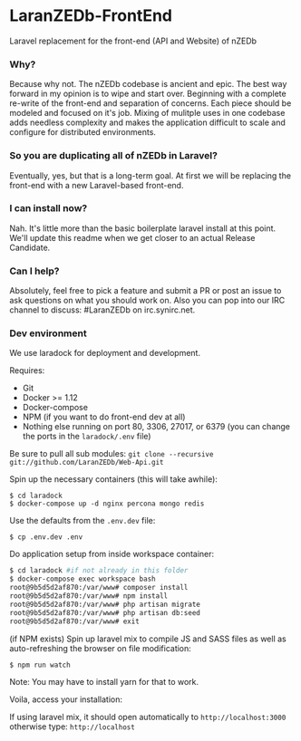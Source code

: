 # LaranZEDb-FrontEnd
Laravel replacement for the front-end (API and Website) of nZEDb

### Why?
Because why not. The nZEDb codebase is ancient and epic. The best way forward in my opinion is to wipe and start over. 
Beginning with a complete re-write of the front-end and separation of concerns. Each piece should be modeled and focused 
on it's job. Mixing of mulitple uses in one codebase adds needless complexity and makes the application difficult to scale
and configure for distributed environments.

### So you are duplicating all of nZEDb in Laravel?
Eventually, yes, but that is a long-term goal. At first we will be replacing the front-end with a new Laravel-based front-end.

### I can install now?
Nah. It's little more than the basic boilerplate laravel install at this point. We'll update this readme when we get closer 
to an actual Release Candidate. 

### Can I help?
Absolutely, feel free to pick a feature and submit a PR or post an issue to ask questions on what you should work on. Also 
you can pop into our IRC channel to discuss: #LaranZEDb on irc.synirc.net.

### Dev environment
We use laradock for deployment and development. 

Requires:
* Git
* Docker >= 1.12
* Docker-compose
* NPM (if you want to do front-end dev at all)
* Nothing else running on port 80, 3306, 27017, or 6379 (you can change the ports in the `laradock/.env` file)

Be sure to pull all sub modules:
`git clone --recursive git://github.com/LaranZEDb/Web-Api.git`


Spin up the necessary containers (this will take awhile):
```
$ cd laradock
$ docker-compose up -d nginx percona mongo redis  
```

Use the defaults from the `.env.dev` file:

`$ cp .env.dev .env`

Do application setup from inside workspace container:

```bash
$ cd laradock #if not already in this folder
$ docker-compose exec workspace bash
root@9b5d5d2af870:/var/www# composer install
root@9b5d5d2af870:/var/www# npm install
root@9b5d5d2af870:/var/www# php artisan migrate
root@9b5d5d2af870:/var/www# php artisan db:seed
root@9b5d5d2af870:/var/www# exit
```

(if NPM exists) Spin up laravel mix to compile JS and SASS files as well as auto-refreshing the browser on file modification:

`$ npm run watch`

Note: You may have to install yarn for that to work.

Voila, access your installation:

If using laravel mix, it should open automatically to `http://localhost:3000` otherwise type: `http://localhost`



